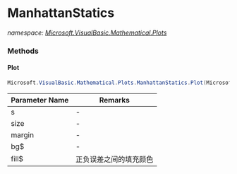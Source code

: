﻿# ManhattanStatics
_namespace: <a href="#" onClick="load('/docs/Microsoft.VisualBasic.Mathematical.Plots/index.md')">Microsoft.VisualBasic.Mathematical.Plots</a>_





### Methods

#### Plot
```csharp
Microsoft.VisualBasic.Mathematical.Plots.ManhattanStatics.Plot(Microsoft.VisualBasic.Mathematical.Plots.SerialData,System.Drawing.Size,System.Drawing.Size,System.String,System.String,System.String,System.String,System.String,System.Single)
```


|Parameter Name|Remarks|
|--------------|-------|
|s|-|
|size|-|
|margin|-|
|bg$|-|
|fill$|正负误差之间的填充颜色|



